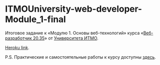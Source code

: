 # ITMOUniversity-web-developer-Module_1-final

Итоговое задание к «Модулю 1. Основы веб-технологий» курса «[Веб-разработчик 20.35](https://design.itmo.ru/courses/web_developer_junior/)» от [Университета ИТМО](https://itmo.ru).

[Heroku link](https://ashot-e-shop.herokuapp.com/).

P.S. Практические и самостоятельные работы к курсу доступны [здесь](https://github.com/InventiveSpark/ITMOUniversity-web-developer).